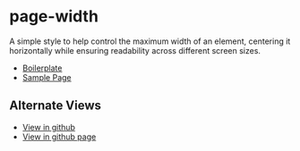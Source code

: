 # page-width

A simple style to help control the maximum width of an element, centering it horizontally while ensuring readability across different screen sizes.

- [Boilerplate](src/style.css)
- [Sample Page](sample/sample.html)

## Alternate Views

- [View in github](https://github.com/JamesRobertHugginsNgo/page-width)
- [View in github page](https://jamesroberthugginsngo.github.io/page-width/)
